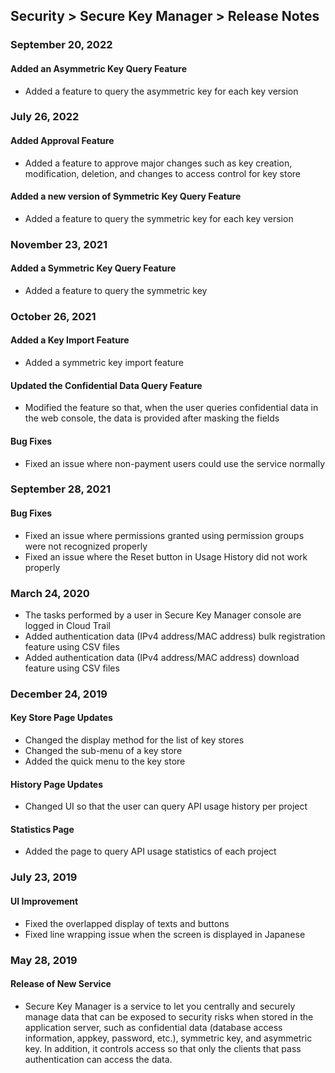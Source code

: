 ## Security > Secure Key Manager > Release Notes

### September 20, 2022
#### Added an Asymmetric Key Query Feature
* Added a feature to query the asymmetric key for each key version

### July 26, 2022
#### Added Approval Feature
* Added a feature to approve major changes such as key creation, modification, deletion, and changes to access control for key store
#### Added a new version of Symmetric Key Query Feature
* Added a feature to query the symmetric key for each key version

### November 23, 2021
#### Added a Symmetric Key Query Feature
* Added a feature to query the symmetric key

### October 26, 2021
#### Added a Key Import Feature
* Added a symmetric key import feature
#### Updated the Confidential Data Query Feature
* Modified the feature so that, when the user queries confidential data in the web console, the data is provided after masking the fields
#### Bug Fixes
* Fixed an issue where non-payment users could use the service normally

### September 28, 2021
#### Bug Fixes
* Fixed an issue where permissions granted using permission groups were not recognized properly
* Fixed an issue where the Reset button in Usage History did not work properly

### March 24, 2020
* The tasks performed by a user in Secure Key Manager console are logged in Cloud Trail
* Added authentication data (IPv4 address/MAC address) bulk registration feature using CSV files
* Added authentication data (IPv4 address/MAC address) download feature using CSV files

### December 24, 2019

#### Key Store Page Updates
* Changed the display method for the list of key stores
* Changed the sub-menu of a key store
* Added the quick menu to the key store

#### History Page Updates
* Changed UI so that the user can query API usage history per project

#### Statistics Page
* Added the page to query API usage statistics of each project

### July 23, 2019

#### UI Improvement
* Fixed the overlapped display of texts and buttons
* Fixed line wrapping issue when the screen is displayed in Japanese

### May 28, 2019

#### Release of New Service
* Secure Key Manager is a service to let you centrally and securely manage data that can be exposed to security risks when stored in the application server, such as confidential data (database access information, appkey, password, etc.), symmetric key, and asymmetric key. In addition, it controls access so that only the clients that pass authentication can access the data.
